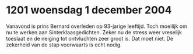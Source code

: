 # 1201 woensdag 1 december 2004
Vanavond is prins Bernard overleden op 93-jarige leeftijd. Toch moeilijk om nu te werken aan Sinterklaasgedichten. Zeker nu de stress weer vreselijk toeslaat en de neiging tot ontvluchten zeer groot is. Dat moet niet. De zekerheid van de stap voorwaarts is echt nodig.